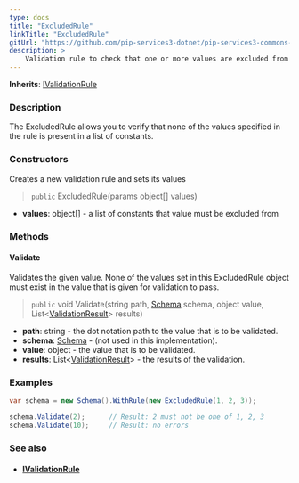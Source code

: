```yaml
---
type: docs
title: "ExcludedRule"
linkTitle: "ExcludedRule"
gitUrl: "https://github.com/pip-services3-dotnet/pip-services3-commons-dotnet"
description: >
    Validation rule to check that one or more values are excluded from the list of constants.
---
```


**Inherits**: [IValidationRule](../ivalidation_rule)

### Description

The ExcludedRule allows you to verify that none of the values specified in the rule is present in a list of constants.

### Constructors
Creates a new validation rule and sets its values

> `public` ExcludedRule(params object[] values)

- **values**: object[] - a list of constants that value must be excluded from

### Methods

#### Validate
Validates the given value. None of the values set in this ExcludedRule object must exist 
in the value that is given for validation to pass.

> `public` void Validate(string path, [Schema](../schema) schema, object value, List<[ValidationResult](../validation_result)> results)

- **path**: string - the dot notation path to the value that is to be validated.
- **schema**: [Schema](../schema) - (not used in this implementation).
- **value**: object - the value that is to be validated.
- **results**: List<[ValidationResult](../validation_result)> - the results of the validation.

### Examples

```cs
var schema = new Schema().WithRule(new ExcludedRule(1, 2, 3));

schema.Validate(2);      // Result: 2 must not be one of 1, 2, 3
schema.Validate(10);     // Result: no errors

```

### See also
- #### [IValidationRule](../ivalidation_rule)

